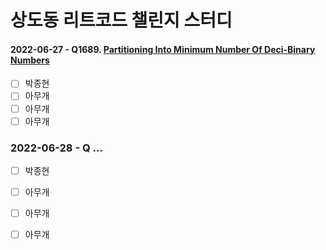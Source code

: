 # 상도동 리트코드 챌린지 스터디

#### 2022-06-27 - Q1689. [Partitioning Into Minimum Number Of Deci-Binary Numbers](https://leetcode.com/problems/partitioning-into-minimum-number-of-deci-binary-numbers/) 

- [ ] 박종현
- [ ] 아무개
- [ ] 아무개
- [ ] 아무개

### 2022-06-28 - Q ...

- [ ] 박종현
- [ ] 아무개
- [ ] 아무개
- [ ] 아무개

